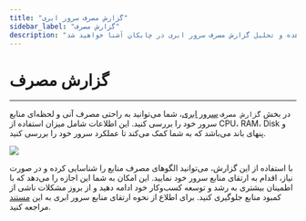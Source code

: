 ```yaml
---
title: "گزارش مصرف سرور ابری"
sidebar_label: "گزارش مصرف"
description: "در این بخش با نحوه مشاهده و تحلیل گزارش مصرف سرور ابری در چابکان آشنا خواهید شد"
---
```


# گزارش مصرف
---

در بخش `گزارش مصرف` [سرور ابری](https://chabokan.net/products/cloudserver/)، شما می‌توانید به راحتی مصرف آنی و لحظه‌ای منابع سرور خود را بررسی کنید. این اطلاعات شامل میزان استفاده از CPU، RAM، Disk و پنهای باند می‌باشد که به شما کمک می‌کند تا عملکرد سرور خود را بررسی کنید.

![](https://s1.chabokan.net/docs/images/cloud-server-reports.png)

با استفاده از این گزارش، می‌توانید الگوهای مصرف منابع را شناسایی کرده و در صورت نیاز، اقدام به ارتقای منابع سرور خود نمایید. این امکان به شما این اجازه را می‌دهد که با اطمینان بیشتری به رشد و توسعه کسب‌وکار خود ادامه دهید و از بروز مشکلات ناشی از کمبود منابع جلوگیری کنید. برای اطلاع از نحوه ارتقای منابع سرور ابری به این [مستند](https://docs.chabokan.net/cloud-server/resize/) مراجعه کنید.